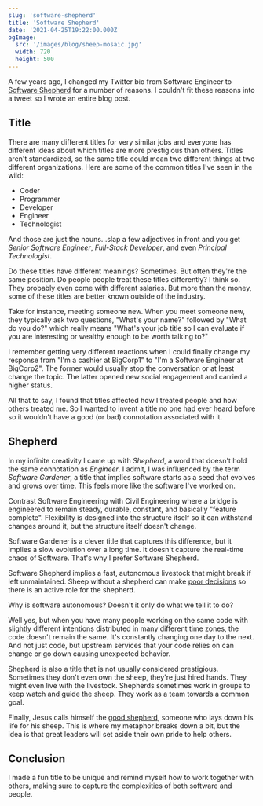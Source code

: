 ```yaml
---
slug: 'software-shepherd'
title: 'Software Shepherd'
date: '2021-04-25T19:22:00.000Z'
ogImage:
  src: '/images/blog/sheep-mosaic.jpg'
  width: 720
  height: 500
---
```


A few years ago, I changed my Twitter bio from Software Engineer to [Software Shepherd](https://x.com/styfle/status/1083763630108217344) for a number of reasons. I couldn't fit these reasons into a tweet so I wrote an entire blog post.

## Title

There are many different titles for very similar jobs and everyone has different ideas about which titles are more prestigious than others. Titles aren't standardized, so the same title could mean two different things at two different organizations. Here are some of the common titles I've seen in the wild:

- Coder
- Programmer
- Developer
- Engineer
- Technologist

And those are just the nouns...slap a few adjectives in front and you get _Senior Software Engineer_, _Full-Stack Developer_, and even _Principal Technologist_.

Do these titles have different meanings? Sometimes. But often they're the same position. Do people people treat these titles differently? I think so. They probably even come with different salaries. But more than the money, some of these titles are better known outside of the industry.

Take for instance, meeting someone new. When you meet someone new, they typically ask two questions, "What's your name?" followed by "What do you do?" which really means "What's your job title so I can evaluate if you are interesting or wealthy enough to be worth talking to?"

I remember getting very different reactions when I could finally change my response from "I'm a cashier at BigCorp1" to "I'm a Software Engineer at BigCorp2". The former would usually stop the conversation or at least change the topic. The latter opened new social engagement and carried a higher status.

All that to say, I found that titles affected how I treated people and how others treated me. So I wanted to invent a title no one had ever heard before so it wouldn't have a good (or bad) connotation associated with it.

## Shepherd

In my infinite creativity I came up with _Shepherd_, a word that doesn't hold the same connotation as _Engineer_. I admit, I was influenced by the term _Software Gardener_, a title that implies software starts as a seed that evolves and grows over time. This feels more like the software I've worked on.

Contrast Software Engineering with Civil Engineering where a bridge is engineered to remain steady, durable, constant, and basically "feature complete". Flexibility is designed into the structure itself so it can withstand changes around it, but the structure itself doesn't change.

Software Gardener is a clever title that captures this difference, but it implies a slow evolution over a long time. It doesn't capture the real-time chaos of Software. That's why I prefer Software Shepherd.

Software Shepherd implies a fast, autonomous livestock that might break if left unmaintained. Sheep without a shepherd can make [poor decisions](https://www.youtube.com/watch?v=bLZW-kWr1F4) so there is an active role for the shepherd.

Why is software autonomous? Doesn't it only do what we tell it to do?

Well yes, but when you have many people working on the same code with slightly different intentions distributed in many different time zones, the code doesn't remain the same. It's constantly changing one day to the next. And not just code, but upstream services that your code relies on can change or go down causing unexpected behavior.

Shepherd is also a title that is not usually considered prestigious. Sometimes they don't even own the sheep, they're just hired hands. They might even live with the livestock. Shepherds sometimes work in groups to keep watch and guide the sheep. They work as a team towards a common goal.

Finally, Jesus calls himself the [good shepherd](https://www.biblegateway.com/passage/?search=John+10&version=ESV), someone who lays down his life for his sheep. This is where my metaphor breaks down a bit, but the idea is that great leaders will set aside their own pride to help others.

## Conclusion

I made a fun title to be unique and remind myself how to work together with others, making sure to capture the complexities of both software and people.
